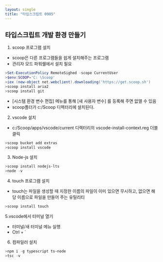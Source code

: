 ```yaml
---
layout: single
title: "타입스크립트 0905"
---
```


## 타입스크립트 개발 환경 만들기
1. scoop 프로그램 설치
+ scoop은 다른 프로그램들을 쉽게 설치해주는 프로그램
+ 관리자 모드 파워쉘에서 설치 필요

```powershell
>Set-ExecutionPolicy RemoteSighed -scope CurrentUser
>$env:SCOOP='C: \Scoop'
>iex (new-object net.webclient).downloading('https://get.scoop.sh')
>scoop install aria2
>scoop install git
```


+ [시스템 환경 변수 편집] 메뉴를 통해 [새 사용자 변수] 를 등록해 주면 없앨 수 있음
+ scoop폴더가 c:/Scoop 디렉터리에 설치된다.

2. vscode 설치
+ c:/Scoop/apps/vscode/current 디렉터리의 vscode-install-context.reg 더블클릭

```powershell
>scoop bucket add extras
>scoop install vscode
```

3. Node-js 설치
```powershell
>scoop install nodejs-lts
>node -v
```

4. touch 프로그램 설치
+ touch는 파일을 생성할 때 지정한 이름의 파일이 이미 있으면 무시하고, 없으면 해당 이름으로 파일을 만들어 주는 유틸리티
```powershell
>scoop install touch
```

5.vscode에서 터미널 열기
+ 터미널/새 터미널 메뉴 실행
+ Ctrl + `

6. 컴파일러 설치
```powershell
>npm i -g typescript ts-node
>tsc -v
```